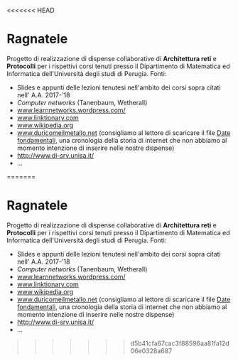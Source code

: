 <<<<<<< HEAD
# Ragnatele
Progetto di realizzazione di dispense collaborative di **Architettura reti** e **Protocolli** per i rispettivi corsi tenuti presso il Dipartimento di Matematica ed Informatica dell'Università degli studi di Perugia.
Fonti:
+ Slides e appunti delle lezioni tenutesi nell'ambito dei corsi sopra citati nell' A.A. 2017-'18
+ *Computer networks* (Tanenbaum, Wetherall)
+ www.learnnetworks.wordpress.com/
+ www.linktionary.com
+ www.wikipedia.org
+ www.duricomeilmetallo.net (consigliamo al lettore di scaricare il file [Date fondamentali](http://www.duricomeilmetallo.net/home/bbestia/uni/appunti/224/riassunto-architettura-delle-reti/), una cronologia della storia di internet che non abbiamo al momento intenzione di inserire nelle nostre dispense)
+ http://www.di-srv.unisa.it/
+ ...


=======
# Ragnatele
Progetto di realizzazione di dispense collaborative di **Architettura reti** e **Protocolli** per i rispettivi corsi tenuti presso il Dipartimento di Matematica ed Informatica dell'Università degli studi di Perugia.
Fonti:
+ Slides e appunti delle lezioni tenutesi nell'ambito dei corsi sopra citati nell' A.A. 2017-'18
+ *Computer networks* (Tanenbaum, Wetherall)
+ www.learnnetworks.wordpress.com/
+ www.linktionary.com
+ www.wikipedia.org
+ www.duricomeilmetallo.net (consigliamo al lettore di scaricare il file [Date fondamentali](http://www.duricomeilmetallo.net/home/bbestia/uni/appunti/224/riassunto-architettura-delle-reti/), una cronologia della storia di internet che non abbiamo al momento intenzione di inserire nelle nostre dispense)
+ http://www.di-srv.unisa.it/
+ ...


>>>>>>> d5b41cfa67cac3f88596aa81fa12d06e0328a687
